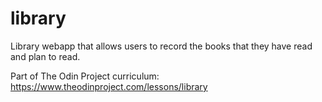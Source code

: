 # library
Library webapp that allows users to record the books that they have read and plan to read.

Part of The Odin Project curriculum: https://www.theodinproject.com/lessons/library
